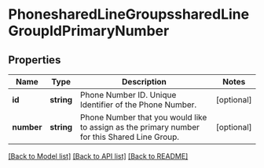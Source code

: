 # PhonesharedLineGroupssharedLineGroupIdPrimaryNumber

## Properties
Name | Type | Description | Notes
------------ | ------------- | ------------- | -------------
**id** | **string** | Phone Number ID. Unique Identifier of the Phone Number. | [optional] 
**number** | **string** | Phone Number that you would like to assign as the primary number for this Shared Line Group. | [optional] 

[[Back to Model list]](../README.md#documentation-for-models) [[Back to API list]](../README.md#documentation-for-api-endpoints) [[Back to README]](../README.md)


